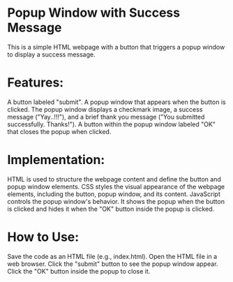 # Popup Window with Success Message
This is a simple HTML webpage with a button that triggers a popup window to display a success message.

# Features:

A button labeled "submit".
A popup window that appears when the button is clicked.
The popup window displays a checkmark image, a success message ("Yay..!!!"), and a brief thank you message ("You submitted successfully. Thanks!").
A button within the popup window labeled "OK" that closes the popup when clicked.
# Implementation:

HTML is used to structure the webpage content and define the button and popup window elements.
CSS styles the visual appearance of the webpage elements, including the button, popup window, and its content.
JavaScript controls the popup window's behavior. It shows the popup when the button is clicked and hides it when the "OK" button inside the popup is clicked.
# How to Use:

Save the code as an HTML file (e.g., index.html).
Open the HTML file in a web browser.
Click the "submit" button to see the popup window appear.
Click the "OK" button inside the popup to close it.
 
